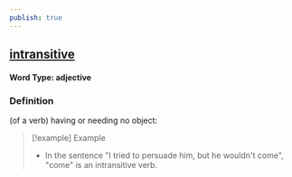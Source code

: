 ```yaml
---
publish: true
---
```

## [intransitive](https://dictionary.cambridge.org/dictionary/english/intransitive)

#### Word Type: adjective
### Definition
(of a verb) having or needing no object:

>[!example] Example
> - In the sentence "I tried to persuade him, but he wouldn't come", "come" is an intransitive verb.

